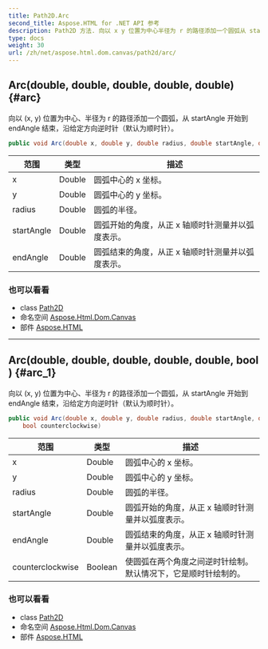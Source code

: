 ```yaml
---
title: Path2D.Arc
second_title: Aspose.HTML for .NET API 参考
description: Path2D 方法. 向以 x y 位置为中心半径为 r 的路径添加一个圆弧从 startAngle 开始到 endAngle 结束沿给定方向逆时针默认为顺时针
type: docs
weight: 30
url: /zh/net/aspose.html.dom.canvas/path2d/arc/
---
```

## Arc(double, double, double, double, double) {#arc}

向以 (x, y) 位置为中心、半径为 r 的路径添加一个圆弧，从 startAngle 开始到 endAngle 结束，沿给定方向逆时针（默认为顺时针）。

```csharp
public void Arc(double x, double y, double radius, double startAngle, double endAngle)
```

| 范围 | 类型 | 描述 |
| --- | --- | --- |
| x | Double | 圆弧中心的 x 坐标。 |
| y | Double | 圆弧中心的 y 坐标。 |
| radius | Double | 圆弧的半径。 |
| startAngle | Double | 圆弧开始的角度，从正 x 轴顺时针测量并以弧度表示。 |
| endAngle | Double | 圆弧结束的角度，从正 x 轴顺时针测量并以弧度表示。 |

### 也可以看看

* class [Path2D](../)
* 命名空间 [Aspose.Html.Dom.Canvas](../../path2d/)
* 部件 [Aspose.HTML](../../../)

---

## Arc(double, double, double, double, double, bool) {#arc_1}

向以 (x, y) 位置为中心、半径为 r 的路径添加一个圆弧，从 startAngle 开始到 endAngle 结束，沿给定方向逆时针（默认为顺时针）。

```csharp
public void Arc(double x, double y, double radius, double startAngle, double endAngle, 
    bool counterclockwise)
```

| 范围 | 类型 | 描述 |
| --- | --- | --- |
| x | Double | 圆弧中心的 x 坐标。 |
| y | Double | 圆弧中心的 y 坐标。 |
| radius | Double | 圆弧的半径。 |
| startAngle | Double | 圆弧开始的角度，从正 x 轴顺时针测量并以弧度表示。 |
| endAngle | Double | 圆弧结束的角度，从正 x 轴顺时针测量并以弧度表示。 |
| counterclockwise | Boolean | 使圆弧在两个角度之间逆时针绘制。默认情况下，它是顺时针绘制的。 |

### 也可以看看

* class [Path2D](../)
* 命名空间 [Aspose.Html.Dom.Canvas](../../path2d/)
* 部件 [Aspose.HTML](../../../)


